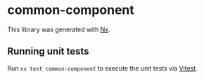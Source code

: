 # common-component

This library was generated with [Nx](https://nx.dev).

## Running unit tests

Run `nx test common-component` to execute the unit tests via [Vitest](https://vitest.dev/).
